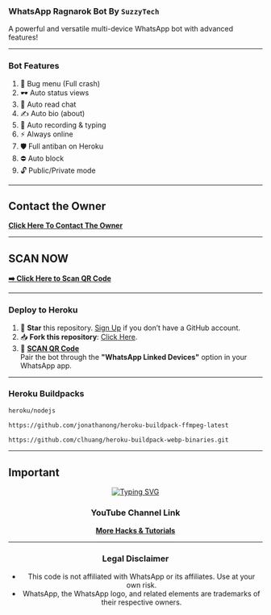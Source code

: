 ### WhatsApp Ragnarok Bot By `SuzzyTech`  
A powerful and versatile multi-device WhatsApp bot with advanced features!  

---

### Bot Features  
1. 🚀 Bug menu (Full crash)  
2. 🕶 Auto status views  
3. 📖 Auto read chat  
4. ✍️ Auto bio (about)  
5. 🎥 Auto recording & typing  
6. ⚡ Always online  
7. 🛡️ Full antiban on Heroku  
8. ⛔ Auto block  
9. 🔓 Public/Private mode  

---

## Contact the Owner

[**Click Here To Contact The Owner**](https://whatsapp.com/channel/0029VaxAqLoBadmUFAS5fa23) 
 

---

## SCAN NOW  

[**➡️ Click Here to Scan QR Code**](https://raganork.online)  
</div>  

---

### Deploy to Heroku  
1. 🌟 **Star** this repository. [Sign Up](https://github.com/join) if you don’t have a GitHub account.  
2. 📥 **Fork this repository**: [Click Here](https://github.com/SuzzyTech/raganork-md/fork).  
3. 🔗 **[SCAN QR Code](https://raganork.online)**  
   Pair the bot through the **"WhatsApp Linked Devices"** option in your WhatsApp app.  
 

---

### Heroku Buildpacks  
 ```bash
heroku/nodejs
```
```bash
https://github.com/jonathanong/heroku-buildpack-ffmpeg-latest
```
```bash
https://github.com/clhuang/heroku-buildpack-webp-binaries.git
```

---

## Important  

<div align="center">
<a href="https://youtube.com/@suzzytech/"><img src="https://readme-typing-svg.demolab.com?font=Ribeye&size=50&pause=1000&color=008000&center=true&width=910&height=100&lines=Don't+Forget+To+Subscribe;my+YouTube+Channel;PROGRAM+By+Suzzy+Tech" alt="Typing SVG" /></a>  

### YouTube Channel Link  
[**More Hacks & Tutorials**](https://youtube.com/@suzzytech)  

---



### Legal Disclaimer  
- This code is not affiliated with WhatsApp or its affiliates. Use at your own risk.  
- WhatsApp, the WhatsApp logo, and related elements are trademarks of their respective owners.  
 
